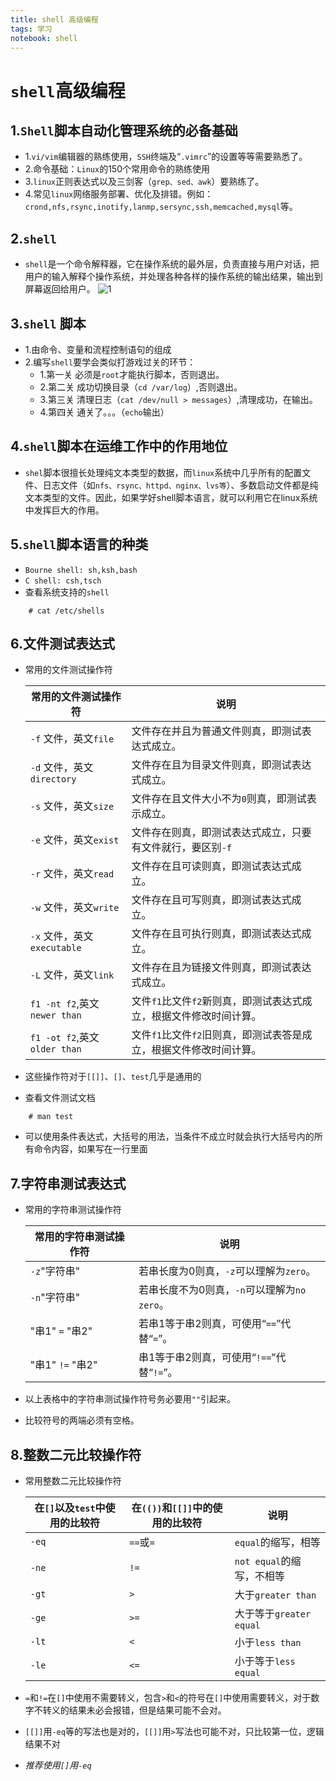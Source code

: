 ```yaml
---
title: shell 高级编程
tags: 学习
notebook: shell
---
```

# `shell`高级编程
## 1.`Shell`脚本自动化管理系统的必备基础
* 1.`vi/vim`编辑器的熟练使用，`SSH`终端及“`.vimrc`”的设置等等需要熟悉了。
* 2.命令基础：`Linux`的150个常用命令的熟练使用
* 3.`linux`正则表达式以及三剑客（`grep、sed、awk`）要熟练了。
* 4.常见`linux`网络服务部署、优化及排错。例如：`crond,nfs,rsync,inotify,lanmp,sersync,ssh,memcached,mysql`等。
  
## 2.`shell`
* `shell`是一个命令解释器，它在操作系统的最外层，负责直接与用户对话，把用户的输入解释个操作系统，并处理各种各样的操作系统的输出结果，输出到屏幕返回给用户。
![1](https://ae01.alicdn.com/kf/H7afbd1b555db4aeb890aa50c230532d58.png)

## 3.`shell` 脚本
* 1.由命令、变量和流程控制语句的组成
* 2.编写`shell`要学会类似打游戏过关的环节：
  * 1.第一关 必须是`root`才能执行脚本，否则退出。
  * 2.第二关 成功切换目录（`cd /var/log`）,否则退出。
  * 3.第三关 清理日志（`cat /dev/null > messages`）,清理成功，在输出。
  * 4.第四关 通关了。。。（`echo`输出）
  
## 4.`shell`脚本在运维工作中的作用地位
* `shel`脚本很擅长处理纯文本类型的数据，而`linux`系统中几乎所有的配置文件、日志文件（如`nfs、rsync、httpd、nginx、lvs等`）、多数启动文件都是纯文本类型的文件。因此，如果学好shell脚本语言，就可以利用它在linux系统中发挥巨大的作用。

## 5.`shell`脚本语言的种类
* `Bourne shell: sh,ksh,bash`
* `C shell: csh,tsch`
* 查看系统支持的`shell`
```shell
    # cat /etc/shells
```

## 6.文件测试表达式
* 常用的文件测试操作符

  常用的文件测试操作符 | 说明
  -|-
  `-f` 文件，英文`file`|文件存在并且为普通文件则真，即测试表达式成立。
  `-d` 文件，英文`directory`|文件存在且为目录文件则真，即测试表达式成立。
  `-s` 文件，英文`size`|文件存在且文件大小不为`0`则真，即测试表示成立。
  `-e` 文件，英文`exist`|文件存在则真，即测试表达式成立，只要有文件就行，要区别`-f`
  `-r` 文件，英文`read`|文件存在且可读则真，即测试表达式成立。
  `-w` 文件，英文`write`|文件存在且可写则真，即测试表达式成立。
  `-x` 文件，英文`executable`|文件存在且可执行则真，即测试表达式成立。
  `-L` 文件，英文`link`|文件存在且为链接文件则真，即测试表达式成立。
  `f1 -nt f2`,英文`newer than`|文件`f1`比文件`f2`新则真，即测试表达式成立，根据文件修改时间计算。
  `f1 -ot f2`,英文`older than`|文件`f1`比文件`f2`旧则真，即测试表答是成立，根据文件修改时间计算。
* 这些操作符对于`[[]]`、`[]`、`test`几乎是通用的
* 查看文件测试文档
```shell
    # man test
```
* 可以使用条件表达式，大括号的用法，当条件不成立时就会执行大括号内的所有命令内容，如果写在一行里面

## 7.字符串测试表达式
* 常用的字符串测试操作符

    常用的字符串测试操作符|说明
    -|-
    `-z`"字符串"|若串长度为0则真，`-z`可以理解为`zero`。
    `-n`"字符串"|若串长度不为0则真，`-n`可以理解为`no zero`。
    "串1" `=` "串2"|若串1等于串2则真，可使用“`==`”代替“`=`”。
    "串1" `!=` "串2"|串1等于串2则真，可使用“`!==`”代替“`!=`”。

* 以上表格中的字符串测试操作符号务必要用`""`引起来。
* 比较符号的两端必须有空格。

## 8.整数二元比较操作符
* 常用整数二元比较操作符
  
  在`[]`以及`test`中使用的比较符|在`(())`和`[[]]`中的使用的比较符|说明
  -|-|-
  `-eq`|`==`或`=`|`equal`的缩写，相等
  `-ne`|`!=`|`not equal`的缩写，不相等
  `-gt`|`>`|大于`greater than`
  `-ge`|`>=`|大于等于`greater equal`
  `-lt`|`<`|小于`less than`
  `-le`|`<=`|小于等于`less equal`

* `=`和`!=`在`[]`中使用不需要转义，包含`>`和`<`的符号在`[]`中使用需要转义，对于数字不转义的结果未必会报错，但是结果可能不会对。
* `[[]]`用`-eq`等的写法也是对的，`[[]]`用`>`写法也可能不对，只比较第一位，逻辑结果不对
* *推荐使用`[]`用`-eq`*